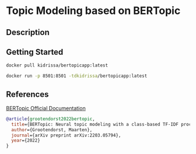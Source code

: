 # Topic Modeling based on BERTopic

## Description



## Getting Started

```bash
docker pull kidrissa/bertopicapp:latest
```

```bash
docker run -p 8501:8501 -tdkidrissa/bertopicapp:latest
```

## References

[BERTopic Official Documentation](https://maartengr.github.io/BERTopic/index.html)

```bib
@article{grootendorst2022bertopic,
  title={BERTopic: Neural topic modeling with a class-based TF-IDF procedure},
  author={Grootendorst, Maarten},
  journal={arXiv preprint arXiv:2203.05794},
  year={2022}
}
```